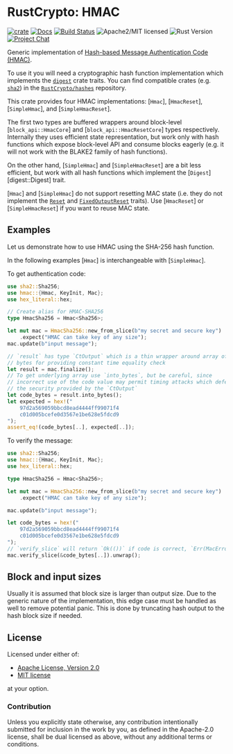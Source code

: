 # RustCrypto: HMAC

[![crate][crate-image]][crate-link]
[![Docs][docs-image]][docs-link]
[![Build Status][build-image]][build-link]
![Apache2/MIT licensed][license-image]
![Rust Version][rustc-image]
[![Project Chat][chat-image]][chat-link]

Generic implementation of [Hash-based Message Authentication Code (HMAC)][1].

To use it you will need a cryptographic hash function implementation which
implements the [`digest`] crate traits. You can find compatible crates
(e.g. [`sha2`]) in the [`RustCrypto/hashes`] repository.

This crate provides four HMAC implementations: [`Hmac`], [`HmacReset`],
[`SimpleHmac`], and [`SimpleHmacReset`].

The first two types are buffered wrappers around block-level
[`block_api::HmacCore`] and [`block_api::HmacResetCore`] types respectively.
Internally they uses efficient state representation, but work only with
hash functions which expose block-level API and consume blocks eagerly
(e.g. it will not work with the BLAKE2 family of  hash functions).

On the other hand, [`SimpleHmac`] and [`SimpleHmacReset`] are a bit less
efficient, but work with all hash functions which implement
the [`Digest`][digest::Digest] trait.

[`Hmac`] and [`SimpleHmac`] do not support resetting MAC state (i.e. they
do not implement the [`Reset`] and [`FixedOutputReset`] traits). Use
[`HmacReset`] or [`SimpleHmacReset`] if you want to reuse MAC state.

## Examples
Let us demonstrate how to use HMAC using the SHA-256 hash function.

In the following examples [`Hmac`] is interchangeable with [`SimpleHmac`].

To get authentication code:

```rust
use sha2::Sha256;
use hmac::{Hmac, KeyInit, Mac};
use hex_literal::hex;

// Create alias for HMAC-SHA256
type HmacSha256 = Hmac<Sha256>;

let mut mac = HmacSha256::new_from_slice(b"my secret and secure key")
    .expect("HMAC can take key of any size");
mac.update(b"input message");

// `result` has type `CtOutput` which is a thin wrapper around array of
// bytes for providing constant time equality check
let result = mac.finalize();
// To get underlying array use `into_bytes`, but be careful, since
// incorrect use of the code value may permit timing attacks which defeats
// the security provided by the `CtOutput`
let code_bytes = result.into_bytes();
let expected = hex!("
    97d2a569059bbcd8ead4444ff99071f4
    c01d005bcefe0d3567e1be628e5fdcd9
");
assert_eq!(code_bytes[..], expected[..]);
```

To verify the message:

```rust
use sha2::Sha256;
use hmac::{Hmac, KeyInit, Mac};
use hex_literal::hex;

type HmacSha256 = Hmac<Sha256>;

let mut mac = HmacSha256::new_from_slice(b"my secret and secure key")
    .expect("HMAC can take key of any size");

mac.update(b"input message");

let code_bytes = hex!("
    97d2a569059bbcd8ead4444ff99071f4
    c01d005bcefe0d3567e1be628e5fdcd9
");
// `verify_slice` will return `Ok(())` if code is correct, `Err(MacError)` otherwise
mac.verify_slice(&code_bytes[..]).unwrap();
```

## Block and input sizes
Usually it is assumed that block size is larger than output size. Due to the
generic nature of the implementation, this edge case must be handled as well
to remove potential panic. This is done by truncating hash output to the hash
block size if needed.

## License

Licensed under either of:

 * [Apache License, Version 2.0](http://www.apache.org/licenses/LICENSE-2.0)
 * [MIT license](http://opensource.org/licenses/MIT)

at your option.

### Contribution

Unless you explicitly state otherwise, any contribution intentionally submitted
for inclusion in the work by you, as defined in the Apache-2.0 license, shall be
dual licensed as above, without any additional terms or conditions.

[//]: # (badges)

[crate-image]: https://img.shields.io/crates/v/hmac.svg?logo=rust
[crate-link]: https://crates.io/crates/hmac
[docs-image]: https://docs.rs/hmac/badge.svg
[docs-link]: https://docs.rs/hmac/
[build-image]: https://github.com/RustCrypto/MACs/actions/workflows/hmac.yml/badge.svg
[build-link]: https://github.com/RustCrypto/MACs/actions/workflows/hmac.yml
[license-image]: https://img.shields.io/badge/license-Apache2.0/MIT-blue.svg
[rustc-image]: https://img.shields.io/badge/rustc-1.85+-blue.svg
[chat-image]: https://img.shields.io/badge/zulip-join_chat-blue.svg
[chat-link]: https://rustcrypto.zulipchat.com/#narrow/stream/260044-MACs

[//]: # (general links)

[1]: https://en.wikipedia.org/wiki/HMAC
[`digest`]: https://docs.rs/digest
[`sha2`]: https://docs.rs/sha2
[`RustCrypto/hashes`]: https://github.com/RustCrypto/hashes

[//]: # (intra-crate links)
[`Reset`]: digest::Reset
[`FixedOutputReset`]: digest::FixedOutputReset
